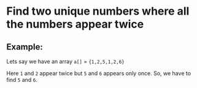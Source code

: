 # Find two unique numbers where all the numbers appear twice

## Example:

Lets say we have an array `a[]` = `{1,2,5,1,2,6}`

Here `1` and `2` appear twice but `5` and `6` appears only once. So, we have to find `5` and `6`.
